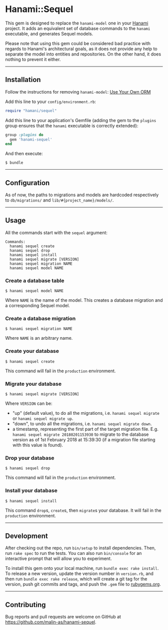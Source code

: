 # Hanami::Sequel

This gem is designed to replace the `hanami-model` one in your
[Hanami](https://hanamirb.org/) project. It adds an equivalent set of database
commands to the `hanami` executable, and generates Sequel models.

Please note that using this gem could be considered bad practice with regards
to Hanami's architectural goals, as it does not provide any help to separate
the model into entities and repositories. On the other hand, it does nothing to
prevent it either.

***

## Installation

Follow the instructions for removing `hanami-model`:
[Use Your Own ORM](http://hanamirb.org/guides/1.1/models/use-your-own-orm/)

Add this line to your `config/environment.rb`:

```ruby
require "hamani/sequel"
```

Add this line to your application's Gemfile (adding the gem to the `plugins`
group ensures that the `hanami` executable is correctly extended):

```ruby
group :plugins do
  gem 'hanami-sequel'
end
```

And then execute:

    $ bundle

***

## Configuration

As of now, the paths to migrations and models are hardcoded respectively to
`db/migrations/` and `lib/#{project_name}/models/`.

***

## Usage

All the commands start with the `sequel` argument:

```text
Commands:
  hanami sequel create
  hanami sequel drop
  hanami sequel install
  hanami sequel migrate [VERSION]
  hanami sequel migration NAME
  hanami sequel model NAME
```

### Create a database table

    $ hanami sequel model NAME

Where `NAME` is the name of the model. This creates a database migration and a
corresponding Sequel model.

### Create a database migration

    $ hanami sequel migration NAME

Where `NAME` is an arbitrary name.

### Create your database

    $ hanami sequel create

This command will fail in the `production` environment.

### Migrate your database

    $ hanami sequel migrate [VERSION]

Where `VERSION` can be:

* "up" (default value), to do all the migrations, i.e. `hanami sequel migrate`
  or `hanami sequel migrate up`.
* "down", to undo all the migrations, i.e. `hanami sequel migrate down`.
* a timestamp, representing the first part of the target migration file. E.g.
  `hanami sequel migrate 20180201153930` to migrate to the database version as
  of 1st February 2018 at 15:39:30 (if a migration file starting with this
  value is found).

### Drop your database

    $ hanami sequel drop

This command will fail in the `production` environment.

### Install your database

    $ hanami sequel install

This command `drop`s, `create`s, then `migrate`s your database. It will fail in
the `production` environment.

***

## Development

After checking out the repo, run `bin/setup` to install dependencies. Then, run `rake spec` to run the tests. You can also run `bin/console` for an interactive prompt that will allow you to experiment.

To install this gem onto your local machine, run `bundle exec rake install`. To release a new version, update the version number in `version.rb`, and then run `bundle exec rake release`, which will create a git tag for the version, push git commits and tags, and push the `.gem` file to [rubygems.org](https://rubygems.org).

***

## Contributing

Bug reports and pull requests are welcome on GitHub at https://github.com/malin-as/hanami-sequel.
